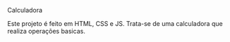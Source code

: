 Calculadora

Este projeto é feito em HTML, CSS e JS.
Trata-se de uma calculadora que realiza operações basicas.
